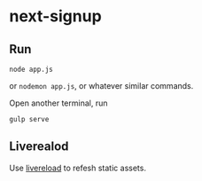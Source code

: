 # next-signup
## Run
```
node app.js
```
or `nodemon app.js`, or whatever similar commands.

Open another terminal, run
```
gulp serve
```

## Liverealod
Use [livereload](http://feedback.livereload.com/knowledgebase/articles/67441-how-do-i-start-using-livereload-) to refesh static assets.
